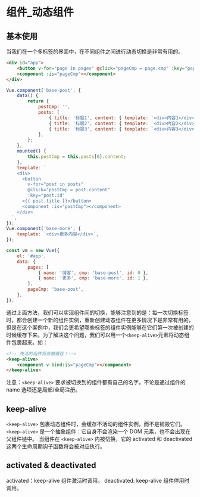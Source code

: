 # 组件\_动态组件

## 基本使用

当我们在一个多标签的界面中，在不同组件之间进行动态切换是非常有用的。

```html
<div id="app">
    <button v-for="page in pages" @click="pageCmp = page.cmp" :key="page.id">{{ page.name }}</button>
    <component :is="pageCmp"></component>
</div>
```

```js
Vue.component('base-post', {
    data() {
        return {
            postCmp: '',
            posts: [
                { title: '标题1', content: { template: `<div>内容1</div>` }, id: 11 },
                { title: '标题2', content: { template: `<div>内容2</div>` }, id: 12 },
                { title: '标题3', content: { template: `<div>内容3</div>` }, id: 13 },
            ],
        };
    },
    mounted() {
        this.postCmp = this.posts[0].content;
    },
    template: `
    <div>
      <button
        v-for="post in posts"
        @click="postCmp = post.content"
        :key="post.id"
      >{{ post.title }}</button>
      <component :is="postCmp"></component>
    </div>
  `,
});
Vue.component('base-more', {
    template: `<div>更多内容</div>`,
});

const vm = new Vue({
    el: '#app',
    data: {
        pages: [
            { name: '博客', cmp: 'base-post', id: 0 },
            { name: '更多', cmp: 'base-more', id: 1 },
        ],
        pageCmp: 'base-post',
    },
});
```

通过上面方法，我们可以实现组件间的切换，能够注意到的是：每一次切换标签时，都会创建一个新的组件实例，重新创建动态组件在更多情况下是非常有用的，但是在这个案例中，我们会更希望哪些标签的组件实例能够在它们第一次被创建的时候缓存下来。为了解决这个问题，我们可以用一个`<keep-alive>`元素将动态组件包裹起来。如：

```html
<!-- 失活的组件将会被缓存！-->
<keep-alive>
    <component v-bind:is="pageCmp"></component>
</keep-alive>
```

注意：`<keep-alive>` 要求被切换到的组件都有自己的名字，不论是通过组件的 name 选项还是局部/全局注册。

## keep-alive

`<keep-alive>` 包裹动态组件时，会缓存不活动的组件实例，而不是销毁它们。`<keep-alive>` 是一个抽象组件：它自身不会渲染一个 DOM 元素，也不会出现在父组件链中。
当组件在 `<keep-alive>` 内被切换，它的 activated 和 deactivated 这两个生命周期钩子函数将会被对应执行。

## activated & deactivated

activated：keep-alive 组件激活时调用。
deactivated: keep-alive 组件停用时调用。
